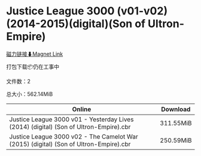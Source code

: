 # Justice League 3000 (v01-v02)(2014-2015)(digital)(Son of Ultron-Empire)

[磁力链接⬇Magnet Link](magnet:?xt=urn:btih:c25760119d7fad480bbc03f4347efc63fd881afe&dn=Justice%20League%203000%20%28v01-v02%29%282014-2015%29%28digital%29%28Son%20of%20Ultron-Empire%29)

打包下载📦仍在工事中

文件数：2

总大小：562.14MiB

Online | Download
--- | ---
Justice League 3000 v01 - Yesterday Lives (2014) (digital) (Son of Ultron-Empire).cbr | 311.55MiB
Justice League 3000 v02 - The Camelot War (2015) (digital) (Son of Ultron-Empire).cbr | 250.59MiB